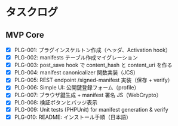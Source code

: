 # タスクログ

## MVP Core

- [x] PLG-001: プラグインスケルトン作成（ヘッダ、Activation hook）
- [x] PLG-002: manifests テーブル作成マイグレーション
- [x] PLG-003: post_save hook で content_hash と content_uri を作る
- [x] PLG-004: manifest canonicalizer 関数実装（JCS）
- [x] PLG-005: REST endpoint /signed-manifest 実装（保存 + verify）
- [x] PLG-006: Simple UI: 公開鍵登録フォーム（profile）
- [x] PLG-007: ブラウザ鍵生成 + manifest 署名 JS（WebCrypto）
- [x] PLG-008: 検証ボタンとバッジ表示
- [x] PLG-009: Unit tests (PHPUnit) for manifest generation & verify
- [x] PLG-010: README: インストール手順（日本語）
